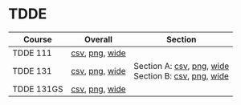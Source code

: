 # TDDE

| Course | Overall | Section |
| ------ | ------- | ------- |
| TDDE 111 | [csv](https://github.com/UCSD-Historical-Enrollment-Data/2024Summer1/blob/main/overall/TDDE%20111.csv), [png](https://raw.githubusercontent.com/UCSD-Historical-Enrollment-Data/2024Summer1/main/plot_overall/TDDE%20111.png), [wide](https://raw.githubusercontent.com/UCSD-Historical-Enrollment-Data/2024Summer1/main/plot_overall_wide/TDDE%20111.png) |  |
| TDDE 131 | [csv](https://github.com/UCSD-Historical-Enrollment-Data/2024Summer1/blob/main/overall/TDDE%20131.csv), [png](https://raw.githubusercontent.com/UCSD-Historical-Enrollment-Data/2024Summer1/main/plot_overall/TDDE%20131.png), [wide](https://raw.githubusercontent.com/UCSD-Historical-Enrollment-Data/2024Summer1/main/plot_overall_wide/TDDE%20131.png) | Section A: [csv](https://github.com/UCSD-Historical-Enrollment-Data/2024Summer1/blob/main/section/TDDE%20131_A.csv), [png](https://raw.githubusercontent.com/UCSD-Historical-Enrollment-Data/2024Summer1/main/plot_section/TDDE%20131_A.png), [wide](https://raw.githubusercontent.com/UCSD-Historical-Enrollment-Data/2024Summer1/main/plot_section_wide/TDDE%20131_A.png)<br>Section B: [csv](https://github.com/UCSD-Historical-Enrollment-Data/2024Summer1/blob/main/section/TDDE%20131_B.csv), [png](https://raw.githubusercontent.com/UCSD-Historical-Enrollment-Data/2024Summer1/main/plot_section/TDDE%20131_B.png), [wide](https://raw.githubusercontent.com/UCSD-Historical-Enrollment-Data/2024Summer1/main/plot_section_wide/TDDE%20131_B.png) |
| TDDE 131GS | [csv](https://github.com/UCSD-Historical-Enrollment-Data/2024Summer1/blob/main/overall/TDDE%20131GS.csv), [png](https://raw.githubusercontent.com/UCSD-Historical-Enrollment-Data/2024Summer1/main/plot_overall/TDDE%20131GS.png), [wide](https://raw.githubusercontent.com/UCSD-Historical-Enrollment-Data/2024Summer1/main/plot_overall_wide/TDDE%20131GS.png) |  |
